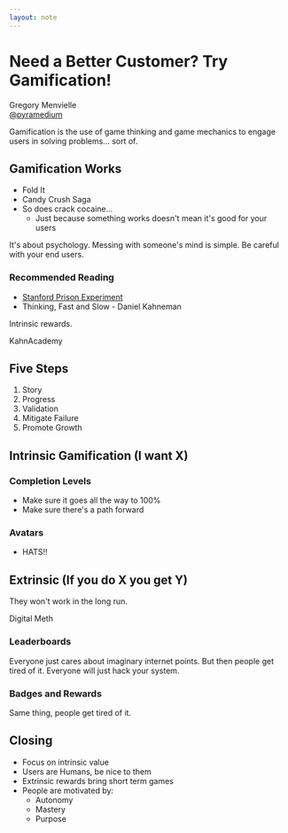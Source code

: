 ```yaml
---
layout: note
---
```


Need a Better Customer? Try Gamification!
=========================================

Gregory Menvielle  
[@pyramedium][twitter]

Gamification is the use of game thinking and game mechanics to engage users in solving problems... sort of.

Gamification Works
------------------
* Fold It
* Candy Crush Saga
* So does crack cocaine...
  * Just because something works doesn't mean it's good for your users

It's about psychology. Messing with someone's mind is simple. Be careful with your end users.

### Recommended Reading
* [Stanford Prison Experiment][stanford]
* Thinking, Fast and Slow - Daniel Kahneman

Intrinsic rewards.

KahnAcademy

Five Steps
----------
1. Story
2. Progress
3. Validation
4. Mitigate Failure
5. Promote Growth

Intrinsic Gamification (I want X)
---------------------------------

### Completion Levels
* Make sure it goes all the way to 100%
* Make sure there's a path forward

### Avatars
* HATS!!

Extrinsic (If you do X you get Y)
---------------------------------

They won't work in the long run.

Digital Meth

### Leaderboards

Everyone just cares about imaginary internet points. But then people get tired of it. Everyone will just hack your system.

### Badges and Rewards

Same thing, people get tired of it.

Closing
-------
* Focus on intrinsic value
* Users are Humans, be nice to them
* Extrinsic rewards bring short term games
* People are motivated by:
  * Autonomy
  * Mastery
  * Purpose

[twitter]: http://twitter.com/pyramedium
[stanford]: http://www.prisonexp.org
